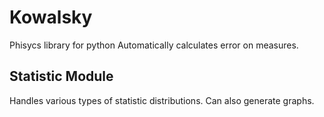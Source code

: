 # Kowalsky
Phisycs library for python
Automatically calculates error on measures.
## Statistic Module
Handles various types of statistic distributions.
Can also generate graphs.
